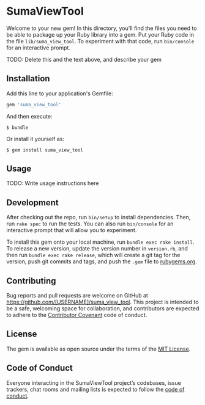 # SumaViewTool

Welcome to your new gem! In this directory, you'll find the files you need to be able to package up your Ruby library into a gem. Put your Ruby code in the file `lib/suma_view_tool`. To experiment with that code, run `bin/console` for an interactive prompt.

TODO: Delete this and the text above, and describe your gem

## Installation

Add this line to your application's Gemfile:

```ruby
gem 'suma_view_tool'
```

And then execute:

    $ bundle

Or install it yourself as:

    $ gem install suma_view_tool

## Usage

TODO: Write usage instructions here

## Development

After checking out the repo, run `bin/setup` to install dependencies. Then, run `rake spec` to run the tests. You can also run `bin/console` for an interactive prompt that will allow you to experiment.

To install this gem onto your local machine, run `bundle exec rake install`. To release a new version, update the version number in `version.rb`, and then run `bundle exec rake release`, which will create a git tag for the version, push git commits and tags, and push the `.gem` file to [rubygems.org](https://rubygems.org).

## Contributing

Bug reports and pull requests are welcome on GitHub at https://github.com/[USERNAME]/suma_view_tool. This project is intended to be a safe, welcoming space for collaboration, and contributors are expected to adhere to the [Contributor Covenant](http://contributor-covenant.org) code of conduct.

## License

The gem is available as open source under the terms of the [MIT License](https://opensource.org/licenses/MIT).

## Code of Conduct

Everyone interacting in the SumaViewTool project’s codebases, issue trackers, chat rooms and mailing lists is expected to follow the [code of conduct](https://github.com/[USERNAME]/suma_view_tool/blob/master/CODE_OF_CONDUCT.md).
